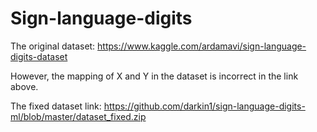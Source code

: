 # Sign-language-digits

The original dataset: https://www.kaggle.com/ardamavi/sign-language-digits-dataset

However, the mapping of X and Y in the dataset is incorrect in the link above.

The fixed dataset link: https://github.com/darkin1/sign-language-digits-ml/blob/master/dataset_fixed.zip
